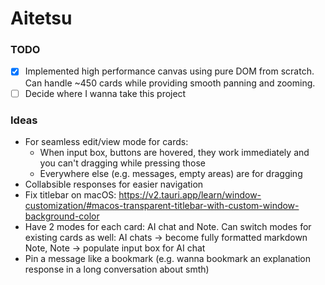 # Aitetsu

### TODO

- [x] Implemented high performance canvas using pure DOM from scratch. Can handle ~450 cards while providing smooth panning and zooming.
- [ ] Decide where I wanna take this project

### Ideas

- For seamless edit/view mode for cards:
  - When input box, buttons are hovered, they work immediately and you can't dragging while pressing those
  - Everywhere else (e.g. messages, empty areas) are for dragging
- Collabsible responses for easier navigation
- Fix titlebar on macOS: https://v2.tauri.app/learn/window-customization/#macos-transparent-titlebar-with-custom-window-background-color
- Have 2 modes for each card: AI chat and Note. Can switch modes for existing cards as well: AI chats -> become fully formatted markdown Note, Note -> populate input box for AI chat
- Pin a message like a bookmark (e.g. wanna bookmark an explanation response in a long conversation about smth)
